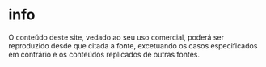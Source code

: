 # info


O conteúdo deste site, vedado ao seu uso comercial, poderá ser reproduzido desde que citada a fonte,
excetuando os casos especificados em contrário e os conteúdos replicados de outras fontes.
